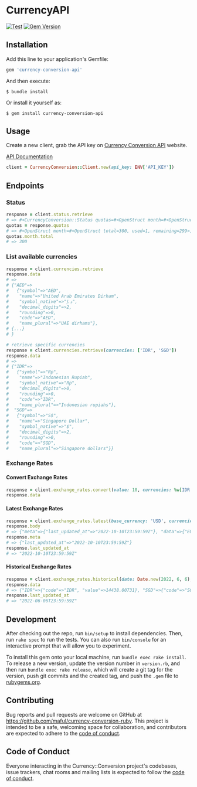 # CurrencyAPI

[![Test](https://github.com/maful/currency-conversion-ruby/actions/workflows/test.yml/badge.svg?branch=main)](https://github.com/maful/currency-conversion-ruby/actions/workflows/test.yml)
[![Gem Version](https://badge.fury.io/rb/currency-conversion-api.svg)](https://badge.fury.io/rb/currency-conversion-api)

## Installation

Add this line to your application's Gemfile:

```ruby
gem 'currency-conversion-api'
```

And then execute:

    $ bundle install

Or install it yourself as:

    $ gem install currency-conversion-api

## Usage

Create a new client, grab the API key on [Currency Conversion API](https://currencyapi.com/) website.

[API Documentation](https://rubydoc.info/gems/versafleet)

```ruby
client = CurrencyConversion::Client.new(api_key: ENV['API_KEY'])
```

## Endpoints

### Status

```ruby
response = client.status.retrieve
# => #<CurrencyConversion::Status quotas=#<OpenStruct month=#<OpenStruct total=300, used=1, remaining=299>, grace=#<OpenStruct ...
quotas = response.quotas
# => #<OpenStruct month=#<OpenStruct total=300, used=1, remaining=299>, grace=#<OpenStruct total=0, used=0, remaining=0>>
quotas.month.total
# => 300
```

### List available currencies

```ruby
response = client.currencies.retrieve
response.data
# =>
# {"AED"=>
#   {"symbol"=>"AED",
#    "name"=>"United Arab Emirates Dirham",
#    "symbol_native"=>"د.إ",
#    "decimal_digits"=>2,
#    "rounding"=>0,
#    "code"=>"AED",
#    "name_plural"=>"UAE dirhams"},
# {...}
# }

# retrieve specific currencies
response = client.currencies.retrieve(currencies: ['IDR', 'SGD'])
response.data
# =>
# {"IDR"=>
#   {"symbol"=>"Rp",
#    "name"=>"Indonesian Rupiah",
#    "symbol_native"=>"Rp",
#    "decimal_digits"=>0,
#    "rounding"=>0,
#    "code"=>"IDR",
#    "name_plural"=>"Indonesian rupiahs"},
#  "SGD"=>
#   {"symbol"=>"S$",
#    "name"=>"Singapore Dollar",
#    "symbol_native"=>"$",
#    "decimal_digits"=>2,
#    "rounding"=>0,
#    "code"=>"SGD",
#    "name_plural"=>"Singapore dollars"}}
```

### Exchange Rates

#### Convert Exchange Rates

```ruby
response = client.exchange_rates.convert(value: 10, currencies: %w[IDR EUR], date: Date.new(2022, 10, 11))
response.data
```

#### Latest Exchange Rates

```ruby
response = client.exchange_rates.latest(base_currency: 'USD', currencies: %w[IDR EUR])
response.body
# => {"meta"=>{"last_updated_at"=>"2022-10-10T23:59:59Z"}, "data"=>{"EUR"=>{"code"=>"EUR", "value"=>1.029906}, "IDR"=>{"code"=>"IDR", "value"=>15350.189946}}}
response.meta
# => {"last_updated_at"=>"2022-10-10T23:59:59Z"}
response.last_updated_at
# => "2022-10-10T23:59:59Z"
```

#### Historical Exchange Rates

```ruby
response = client.exchange_rates.historical(date: Date.new(2022, 6, 6), currencies: %w[SGD IDR])
response.data
# => {"IDR"=>{"code"=>"IDR", "value"=>14438.00731}, "SGD"=>{"code"=>"SGD", "value"=>1.37705}}
response.last_updated_at
# => "2022-06-06T23:59:59Z"
```

## Development

After checking out the repo, run `bin/setup` to install dependencies. Then, run `rake spec` to run the tests. You can also run `bin/console` for an interactive prompt that will allow you to experiment.

To install this gem onto your local machine, run `bundle exec rake install`. To release a new version, update the version number in `version.rb`, and then run `bundle exec rake release`, which will create a git tag for the version, push git commits and the created tag, and push the `.gem` file to [rubygems.org](https://rubygems.org).

## Contributing

Bug reports and pull requests are welcome on GitHub at https://github.com/maful/currency-conversion-ruby. This project is intended to be a safe, welcoming space for collaboration, and contributors are expected to adhere to the [code of conduct](https://github.com/maful/currency-conversion-ruby/blob/main/CODE_OF_CONDUCT.md).

## Code of Conduct

Everyone interacting in the Currency::Conversion project's codebases, issue trackers, chat rooms and mailing lists is expected to follow the [code of conduct](https://github.com/maful/currency-conversion-ruby/blob/main/CODE_OF_CONDUCT.md).
